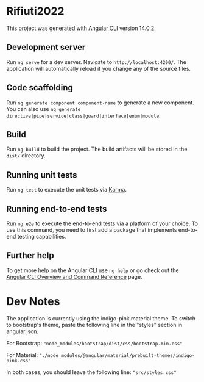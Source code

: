 # Rifiuti2022

This project was generated with [Angular CLI](https://github.com/angular/angular-cli) version 14.0.2.

## Development server

Run `ng serve` for a dev server. Navigate to `http://localhost:4200/`. The application will automatically reload if you change any of the source files.

## Code scaffolding

Run `ng generate component component-name` to generate a new component. You can also use `ng generate directive|pipe|service|class|guard|interface|enum|module`.

## Build

Run `ng build` to build the project. The build artifacts will be stored in the `dist/` directory.

## Running unit tests

Run `ng test` to execute the unit tests via [Karma](https://karma-runner.github.io).

## Running end-to-end tests

Run `ng e2e` to execute the end-to-end tests via a platform of your choice. To use this command, you need to first add a package that implements end-to-end testing capabilities.

## Further help

To get more help on the Angular CLI use `ng help` or go check out the [Angular CLI Overview and Command Reference](https://angular.io/cli) page.


# Dev Notes
The application is currently using the indigo-pink material theme. To switch to bootstrap's theme, paste the following line in the "styles" section in angular.json. 

For Bootstrap:
	`"node_modules/bootstrap/dist/css/bootstrap.min.css"`

For Material:
    `"./node_modules/@angular/material/prebuilt-themes/indigo-pink.css"`

In both cases, you should leave the following line:
    `"src/styles.css"`
              
